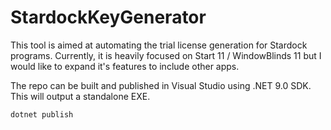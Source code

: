 # StardockKeyGenerator
This tool is aimed at automating the trial license generation for Stardock programs. Currently, it is heavily focused on Start 11 / WindowBlinds 11 but I would like to expand it's features to include other apps.

The repo can be built and published in Visual Studio using .NET 9.0 SDK. This will output a standalone EXE.
```
dotnet publish
```
